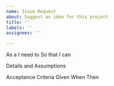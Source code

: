 ```yaml
---
name: Issue Request
about: Suggest an idea for this project
title: ''
labels: ''
assignees: ''

---
```


As a <role>
I need <function> to
So that I can <benefit>

Details and Assumptions
<Document what you know>

Acceptance Criteria
Given <some content>
When <certain action is taken>
Then <the outcome of action is observed>
